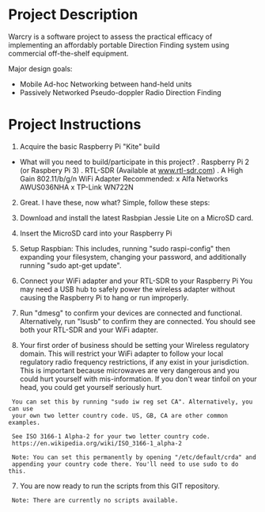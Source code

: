 # Project Description
  Warcry is a software project to assess the practical efficacy
 of implementing an affordably portable Direction Finding system
 using commercial off-the-shelf equipment.
 
 Major design goals:
  - Mobile Ad-hoc Networking between hand-held units
  - Passively Networked Pseudo-doppler Radio Direction Finding

# Project Instructions
 1. Acquire the basic Raspberry Pi "Kite" build

  - What will you need to build/participate in this project?
   . Raspberry Pi 2 (or Raspbery Pi 3)
   . RTL-SDR (Available at www.rtl-sdr.com)
   . A High Gain 802.11/b/g/n WiFi Adapter
     Recommended:
      x Alfa Networks AWUS036NHA
      x TP-Link WN722N

 2. Great. I have these, now what? Simple, follow these steps:

   1. Download and install the latest Rasbpian Jessie Lite on a MicroSD card. 
   2. Insert the MicroSD card into your Raspberry Pi
   3. Setup Raspbian:
     This includes, running "sudo raspi-config" then expanding your filesystem,
     changing your password, and additionally running "sudo apt-get update".

   4. Connect your WiFi adapter and your RTL-SDR to your Raspberry Pi
     You may need a USB hub to safely power the wireless adapter without
    causing the Raspberry Pi to hang or run improperly.
   5. Run "dmesg" to confirm your devices are connected and functional. Alternatively,
     run "lsusb" to confirm they are connected. You should see both your RTL-SDR
     and your WiFi adapter.

   6. Your first order of business should be setting your Wireless regulatory
     domain. This will restrict your WiFi adapter to follow your local regulatory
     radio frequency restrictions, if any exist in your jurisdiction. This is
     important because microwaves are very dangerous and you could hurt yourself
     with mis-information. If you don't wear tinfoil on your head, you could get
     yourself seriously hurt.

     You can set this by running "sudo iw reg set CA". Alternatively, you can use
     your own two letter country code. US, GB, CA are other common examples.

     See ISO 3166-1 Alpha-2 for your two letter country code.
     https://en.wikipedia.org/wiki/ISO_3166-1_alpha-2

     Note: You can set this permanently by opening "/etc/default/crda" and
     appending your country code there. You'll need to use sudo to do this.

   7. You are now ready to run the scripts from this GIT repository.

     Note: There are currently no scripts available.
